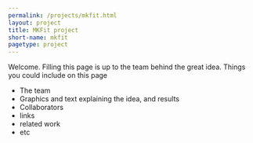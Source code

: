 ```yaml
---
permalink: /projects/mkfit.html
layout: project
title: MKFit project
short-name: mkfit
pagetype: project
---
```


Welcome. Filling this page is up to the team behind the great idea. Things you could include on this page
  * The team
  * Graphics and text explaining the idea, and results
  * Collaborators
  * links
  * related work 
  * etc
